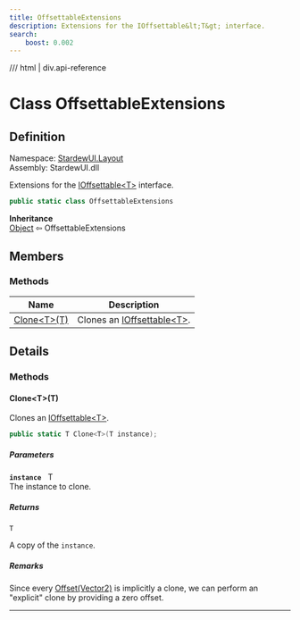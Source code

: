 ```yaml
---
title: OffsettableExtensions
description: Extensions for the IOffsettable&lt;T&gt; interface.
search:
    boost: 0.002
---
```


<link rel="stylesheet" href="/StardewUI/stylesheets/reference.css" />

/// html | div.api-reference

# Class OffsettableExtensions

## Definition

<div class="api-definition" markdown>

Namespace: [StardewUI.Layout](index.md)  
Assembly: StardewUI.dll  

</div>

Extensions for the [IOffsettable&lt;T&gt;](ioffsettable-1.md) interface.

```cs
public static class OffsettableExtensions
```

**Inheritance**  
[Object](https://learn.microsoft.com/en-us/dotnet/api/system.object) ⇦ OffsettableExtensions

## Members

### Methods

 | Name | Description |
| --- | --- |
| [Clone&lt;T&gt;(T)](#clonett) | Clones an [IOffsettable&lt;T&gt;](ioffsettable-1.md). | 

## Details

### Methods

#### Clone&lt;T&gt;(T)

Clones an [IOffsettable&lt;T&gt;](ioffsettable-1.md).

```cs
public static T Clone<T>(T instance);
```

##### Parameters

**`instance`** &nbsp; T  
The instance to clone.

##### Returns

`T`

  A copy of the `instance`.

##### Remarks

Since every [Offset(Vector2)](ioffsettable-1.md#offsetvector2) is implicitly a clone, we can perform an "explicit" clone by providing a zero offset.

-----

